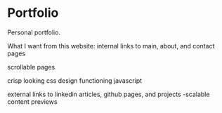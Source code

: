# Portfolio
Personal portfolio. 

What I want from this website:
internal links to main, about, and contact pages

scrollable pages

crisp looking css design
functioning javascript

external links to linkedin articles, github pages, and projects
-scalable content previews
